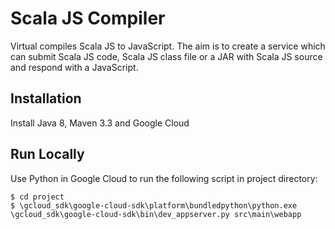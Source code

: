 Scala JS Compiler
=================

Virtual compiles Scala JS to JavaScript. The aim is to create a service which 
can submit Scala JS code, Scala JS class file or a JAR with Scala JS source
and respond with a JavaScript.

Installation
------------
Install Java 8, Maven 3.3 and Google Cloud

Run Locally
-----------
Use Python in Google Cloud to run the following script in project directory: 
```
$ cd project
$ \gcloud_sdk\google-cloud-sdk\platform\bundledpython\python.exe \gcloud_sdk\google-cloud-sdk\bin\dev_appserver.py src\main\webapp
```
